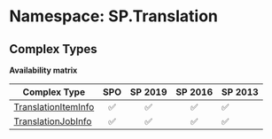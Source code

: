 # Namespace: SP.Translation

## Complex Types

**Availability matrix**

Complex Type | SPO | SP 2019 | SP 2016 | SP 2013
----------|:---:|:-------:|:-------:|:-------
[TranslationItemInfo](./ComplexTypes/TranslationItemInfo.md) | ✅ | ✅ | ✅ | ✅
[TranslationJobInfo](./ComplexTypes/TranslationJobInfo.md) | ✅ | ✅ | ✅ | ✅

